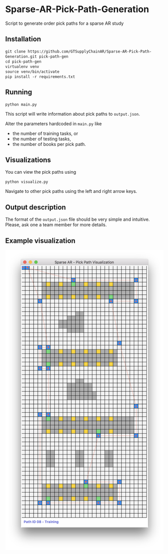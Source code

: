 # Sparse-AR-Pick-Path-Generation
Script to generate order pick paths for a sparse AR study

## Installation

```
git clone https://github.com/GTSupplyChainAR/Sparse-AR-Pick-Path-Generation.git pick-path-gen
cd pick-path-gen
virtualenv venv
source venv/bin/activate
pip install -r requirements.txt
```

## Running

```
python main.py
```

This script will write information about pick paths to `output.json`.

Alter the parameters hardcoded in `main.py` like 
* the number of training tasks, or
* the number of testing tasks,
* the number of books per pick path.

## Visualizations

You can view the pick paths using
```
python visualize.py
```

Navigate to other pick paths using the left and right arrow keys.

## Output description

The format of the `output.json` file should be very simple and intuitive. Please, ask one a team member for more details.

## Example visualization

![Example](./example.png)
